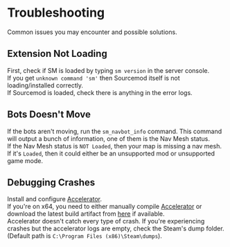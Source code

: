 # Troubleshooting

Common issues you may encounter and possible solutions.

## Extension Not Loading

First, check if SM is loaded by typing `sm version` in the server console.    
If you get `unknown command 'sm'` then Sourcemod itself is not loading/installed correctly.    
If Sourcemod is loaded, check there is anything in the error logs.

## Bots Doesn't Move

If the bots aren't moving, run the `sm_navbot_info` command. This command will output a bunch of information, one of them is the Nav Mesh status.    
If the Nav Mesh status is `NOT Loaded`, then your map is missing a nav mesh.    
If it's `Loaded`, then it could either be an unsupported mod or unsupported game mode.    

## Debugging Crashes

Install and configure [Accelerator](https://forums.alliedmods.net/showthread.php?t=277703&).    
If you're on x64, you need to either manually compile [Accelerator](https://github.com/asherkin/accelerator) or download the latest build artifact from [here](https://github.com/asherkin/accelerator/actions) if available.    
Accelerator doesn't catch every type of crash. If you're experiencing crashes but the accelerator logs are empty, check the Steam's dump folder. (Default path is `C:\Program Files (x86)\Steam\dumps`).